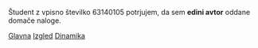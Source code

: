 Študent z vpisno številko 63140105 potrjujem, da sem __edini avtor__ oddane domače naloge.

[Glavna](https://rawgit.com/matijaklj/stroboskop/master/stroboskop.html)
[Izgled](https://rawgit.com/matijaklj/stroboskop/izgled/stroboskop.html)
[Dinamika](https://rawgit.com/matijaklj/stroboskop/dinamika/stroboskop.html)